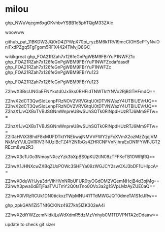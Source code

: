 # milou

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

woowww

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


wikikgreat
ghp_FOA21RZah7x126feGnPgWBM9FBrYuP1NWFZ1c
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dafdasdf
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
ghp_FOA21RZah7x126feGnPgWBM9FBrYu123

ghp_FOA21RZah7x126feGnPgWBM9FBrYu123


Z2hwX3BrcUNGaEFNYkxtd0JxSks0RHFldTNWTktYNVo2RjBGTHFmdQ==


Z2hvX2dCT3QwSldLenpFRzNOV2VRVGtqU0tDTVNWazY4UTBlUEVrUQ==
Z2hvX2dCT3QwSldLenpFRzNOV2VRVGtqU0tDTVNWazY4UTBlUEVrUQ==
Z2hzX1JvQXBxTVBJSGNmWnpreU8wSUhSQTk0RlNpdHUzRTJ6Mm9FTw==

Z2hzX1JvQXBxTVBJSGNmWnpreU8wSUhSQTk0RlNpdHUzRTJ6Mm9FTw==
Z2l0aHViX3BhdF8xMUFDTktYNEkwajNMVVFWY2pFcXVmX2ozMzZqdjVMNkMzYVJLQVRRV3lNUzlBcTZ4Y2N1bGs4ZHRCNFVnNjhraExDN1FYWFJGT2REcm8wa2R3

Z2hwX3c1U0o3NmoyNXczYzk3bXpBS0pKU2tlN08zTFFKeTB1OWRjRQ==

Z2hwX1JHNXcwZXBqZUxPOWc3SHFYa09zWGJCY2swOXJ3bDF1UHlpcA==


Z2hwX0duWHJya3drVlhHVnNRbUFUR0tyOGdOM2VQemNHcjB4d3pjMg==
Z2hwX3pwa0dBTjFaaTVUTmY2Q0tsTno0OVo3a2g1SVpLMzAyZUE0aQ==


Z2hwX0lVRzRCUk1DN0tickxzTWpMNU41TTdMWGJQT0dmeTA1S1dJRw==

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

Z2hwX2diYWZzemNidklLaWdXdmR5dzMzVnhyb0M1TDVPNTA2dDdaaw==

update to check git sizer
